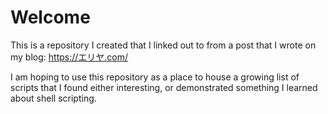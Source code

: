 # Welcome

This is a repository I created that I linked out to from a post that I wrote on my blog:
https://エリヤ.com/

I am hoping to use this repository as a place to house a growing list of scripts that I found either interesting, or demonstrated 
something I learned about shell scripting.
